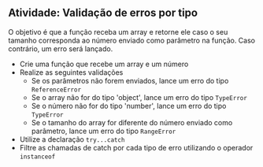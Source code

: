 ## Atividade: Validação de erros por tipo
   O objetivo é que a função receba um array e retorne ele caso o seu tamanho corresponda ao número enviado como parâmetro na função. Caso contrário, um erro será lançado.

   - Crie uma função que recebe um array e um número
   - Realize as seguintes validações
        - Se os parâmetros não forem enviados, lance um erro do tipo `ReferenceError`
        - Se o array não for do tipo 'object', lance um erro do tipo `TypeError`
        - Se o número não for do tipo 'number', lance um erro do tipo `TypeError`
        - Se o tamanho do array for diferente do número enviado como parâmetro, lance um erro do tipo `RangeError`
   - Utilize a declaração `try...catch`
   - Filtre as chamadas de catch por cada tipo de erro utilizando o operador `instanceof`